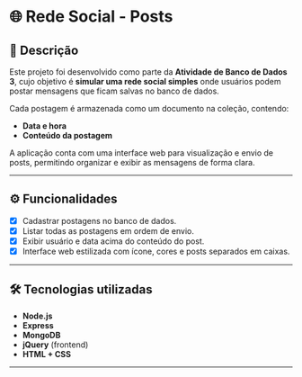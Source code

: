 # 🌐 Rede Social - Posts

## 📌 Descrição

Este projeto foi desenvolvido como parte da **Atividade de Banco de Dados 3**, cujo objetivo é **simular uma rede social simples** onde usuários podem postar mensagens que ficam salvas no banco de dados.

Cada postagem é armazenada como um documento na coleção, contendo:

* **Data e hora**
* **Conteúdo da postagem**

A aplicação conta com uma interface web para visualização e envio de posts, permitindo organizar e exibir as mensagens de forma clara.

---

## ⚙️ Funcionalidades

* [x] Cadastrar postagens no banco de dados.
* [x] Listar todas as postagens em ordem de envio.
* [x] Exibir usuário e data acima do conteúdo do post.
* [x] Interface web estilizada com ícone, cores e posts separados em caixas.

---

## 🛠️ Tecnologias utilizadas

* **Node.js**
* **Express**
* **MongoDB**
* **jQuery** (frontend)
* **HTML + CSS**

---
